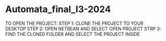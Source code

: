 # Automata_final_I3-2024

TO OPEN THE PROJECT:
STEP 1: CLONE THE PROJECT TO YOUR DESKTOP
STEP 2: OPEN NETBEAN AND SELECT OPEN PROJECT
STRP 3: FIND THE CLONED FOLDER AND SELECT THE PROJECT INSIDE
